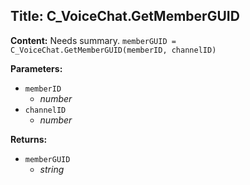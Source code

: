 ## Title: C_VoiceChat.GetMemberGUID

**Content:**
Needs summary.
`memberGUID = C_VoiceChat.GetMemberGUID(memberID, channelID)`

**Parameters:**
- `memberID`
  - *number*
- `channelID`
  - *number*

**Returns:**
- `memberGUID`
  - *string*